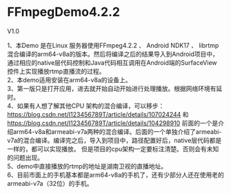 # FFmpegDemo4.2.2

V1.0 

1、本Demo 是在Linux 服务器使用FFmpeg4.2.2 、 Android NDK17 、 librtmp 混合编译的arm64-v8a的版本。然后将编译之后的结果导入到Android项目中，
通过相应的native层代码控制和Java代码相互调用在Android端的SurfaceView 控件上实现播放rtmp直播流的过程。  
2、本demo适用安装在arm64-v8a的设备上。  
3、第一版只是打开应用，进去就开始自动开始进行处理播放。根据网络环境有延时。  
4、如果有人想了解其他CPU 架构的混合编译，可以移步：https://blog.csdn.net/I123456789T/article/details/107024244  和  https://blog.csdn.net/I123456789T/article/details/104298910
前面的一个是介绍arm64-v8a和armeabi-v7a两种的混合编译。后面的一个单独介绍了armeabi-v7a的混合编译。编译完之后，导入到项目中，路径配置好后，native层代码都是一样的，都可以实现播放。
但是项目的cpu架构一定要标注清楚。否则会有未知的问题出现。  
5、demo中直接播放的rtmp的地址是湖南卫视的直播地址。  
6、目前市面上的手机基本都是arm64-v8a的手机了，还有少部分人还在使用老的armeabi-v7a（32位）的手机。
